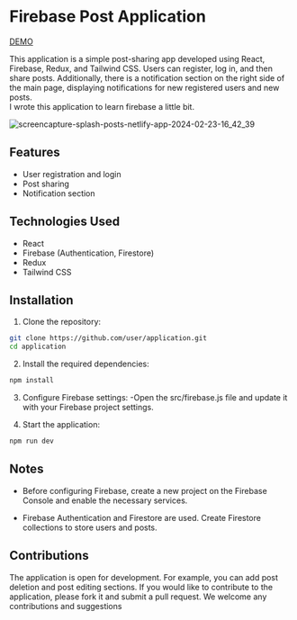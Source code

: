 # Firebase Post Application
[DEMO](https://splash-posts.netlify.app/)

This application is a simple post-sharing app developed using React, Firebase, Redux, and Tailwind CSS. Users can register, log in, and then share posts. Additionally, there is a notification section on the right side of the main page, displaying notifications for new registered users and new posts.  
I wrote this application to learn firebase a little bit.


![screencapture-splash-posts-netlify-app-2024-02-23-16_42_39](https://github.com/ferhatkplnn/react-firebase-post-app/assets/29931637/71df3c6f-10cc-439f-8a8a-69b00c6b5d8c)


## Features

- User registration and login
- Post sharing
- Notification section

## Technologies Used

- React
- Firebase (Authentication, Firestore)
- Redux
- Tailwind CSS

## Installation

1. Clone the repository:

```bash
git clone https://github.com/user/application.git
cd application
```
2. Install the required dependencies:

```bash
npm install
```
3. Configure Firebase settings:
  -Open the src/firebase.js file and update it with your Firebase project settings.

4. Start the application:

```bash
npm run dev
```

## Notes

- Before configuring Firebase, create a new project on the Firebase Console and enable the necessary services.

- Firebase Authentication and Firestore are used. Create Firestore collections to store users and posts.

## Contributions

The application is open for development. For example, you can add post deletion and post editing sections. If you would like to contribute to the application, please fork it and submit a pull request. We welcome any contributions and suggestions
